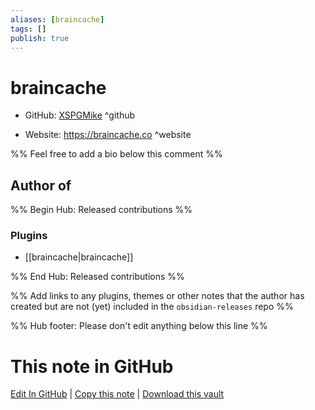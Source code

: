 ```yaml
---
aliases: [braincache]
tags: []
publish: true
---
```


# braincache

- GitHub: [XSPGMike](https://github.com/XSPGMike/) ^github
<!-- - Discord: `@` ^discord-->
- Website: <https://braincache.co> ^website
<!-- - [[Publish sites|Publish site]]: <https://> ^publish-->

%% Feel free to add a bio below this comment %%

## Author of

%% Begin Hub: Released contributions %%

### Plugins

- [[braincache|braincache]]

%% End Hub: Released contributions %%

%% Add links to any plugins, themes or other notes that the author has created but are not (yet) included in the `obsidian-releases` repo %%

<!--
### Unlisted plugins
-->

<!--
### Others
-->

<!--
## Sponsor this author
-->

<!-- - [[GitHub sponsors]]: [Sponsor @XSPGMike on GitHub Sponsors](https://github.com/sponsors/XSPGMike) ^github-sponsor-->
<!-- - [[Buy me a coffee]]: <https://> ^buy-me-a-coffee-->
<!-- - [[PayPal]]: <https://> ^paypal-->
<!-- - [[Patreon]]: <https://> ^patreon-->

<!--
## Follow this author
-->

<!-- - [[YouTube Channels|On YouTube]]: <https://> ^youtube-->
<!-- - Twitter: <https://> ^twitter-->
<!-- - ... -->

%% Hub footer: Please don't edit anything below this line %%

# This note in GitHub

<span class="git-footer">[Edit In GitHub](https://github.dev/obsidian-community/obsidian-hub/blob/main/01%20-%20Community/People/XSPGMike.md "git-hub-edit-note") | [Copy this note](https://raw.githubusercontent.com/obsidian-community/obsidian-hub/main/01%20-%20Community/People/XSPGMike.md "git-hub-copy-note") | [Download this vault](https://github.com/obsidian-community/obsidian-hub/archive/refs/heads/main.zip "git-hub-download-vault") </span>
